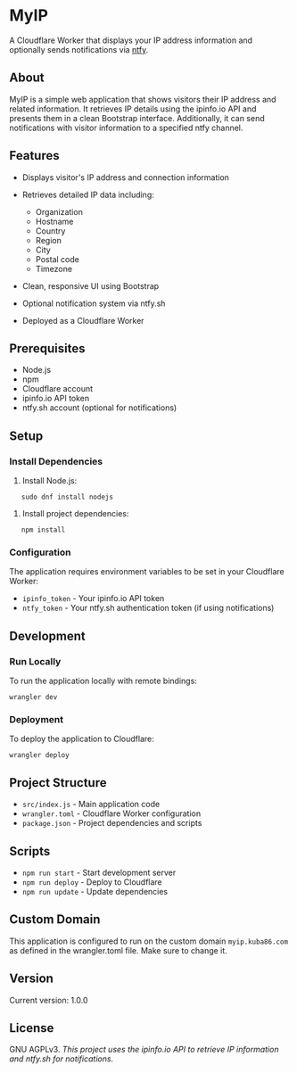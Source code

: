 # MyIP
A Cloudflare Worker that displays your IP address information and optionally sends notifications via [ntfy](https://github.com/binwiederhier/ntfy).
## About
MyIP is a simple web application that shows visitors their IP address and related information. It retrieves IP details using the ipinfo.io API and presents them in a clean Bootstrap interface. Additionally, it can send notifications with visitor information to a specified ntfy channel.
## Features
- Displays visitor's IP address and connection information
- Retrieves detailed IP data including:
    - Organization
    - Hostname
    - Country
    - Region
    - City
    - Postal code
    - Timezone

- Clean, responsive UI using Bootstrap
- Optional notification system via ntfy.sh
- Deployed as a Cloudflare Worker

## Prerequisites
- Node.js
- npm
- Cloudflare account
- ipinfo.io API token
- ntfy.sh account (optional for notifications)

## Setup
### Install Dependencies
1. Install Node.js:
``` shell
   sudo dnf install nodejs
```
1. Install project dependencies:
``` shell
   npm install
```
### Configuration
The application requires environment variables to be set in your Cloudflare Worker:
- `ipinfo_token` - Your ipinfo.io API token
- `ntfy_token` - Your ntfy.sh authentication token (if using notifications)

## Development
### Run Locally
To run the application locally with remote bindings:
``` shell
wrangler dev
```
### Deployment
To deploy the application to Cloudflare:
``` shell
wrangler deploy
```
## Project Structure
- `src/index.js` - Main application code
- `wrangler.toml` - Cloudflare Worker configuration
- `package.json` - Project dependencies and scripts

## Scripts
- `npm run start` - Start development server
- `npm run deploy` - Deploy to Cloudflare
- `npm run update` - Update dependencies

## Custom Domain
This application is configured to run on the custom domain `myip.kuba86.com` as defined in the wrangler.toml file. 
Make sure to change it.
## Version
Current version: 1.0.0
## License
GNU AGPLv3.
_This project uses the ipinfo.io API to retrieve IP information and ntfy.sh for notifications._
